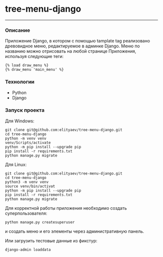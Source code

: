 # tree-menu-django

--- 

### Описание
Приложение Django, в котором с помощью tamplate tag 
реализовано древовидное меню, редактируемое в админке Django. Меню по 
названию можно отрисовать на любой странице Приложения, 
используя следующие теги:
```
{% load draw_menu %}
{% draw_menu 'main_menu' %}
```

### Технологии
* Python
* Django

### Запуск проекта
Для Windows:

```shell
git clone git@github.com:elityaev/tree-menu-django.git
cd tree-menu-django
python -m venv venv
venv/Scripts/activate
python -m pip install --upgrade pip
pip install -r requirements.txt
python manage.py migrate
```
Для Linux:

```shell
git clone git@github.com:elityaev/tree-menu-django.git
cd tree-menu-django
python3 -m venv venv
source venv/bin/activat
python -m pip install --upgrade pip
pip install -r requirements.txt
python manage.py migrate
```

Для корректной работы приложения необходимо создать суперпользователя:
```shell
python manage.py createsuperuser
```
и создать меню и его элементы через административную панель.

Или загрузить тестовые данные из фикстур:
```shell
django-admin loaddata
```
